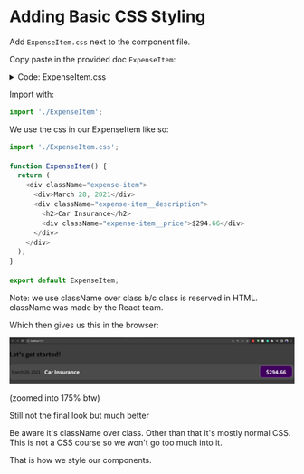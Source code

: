 # Adding Basic CSS Styling

Add `ExpenseItem.css` next to the component file.

Copy paste in the provided doc `ExpenseItem`:

<details>

<summary>Code: ExpenseItem.css</summary>

<br>
<p style="font-family:'Lucida Console', monospace">
.expense-item {
    display: flex;
    justify-content: space-between;
    align-items: center;
    box-shadow: 0 2px 8px rgba(0, 0, 0, 0.25);
    padding: 0.5rem;
    margin: 1rem 0;
    border-radius: 12px;
    background-color: #4b4b4b;
  }
  
  .expense-item__description {
    display: flex;
    flex-direction: column;
    gap: 1rem;
    align-items: flex-end;
    flex-flow: column-reverse;
    justify-content: flex-start;
    flex: 1;
  }
  
  .expense-item h2 {
    color: #3a3a3a;
    font-size: 1rem;
    flex: 1;
    margin: 0 1rem;
    color: white;
  }
  
  .expense-item__price {
    font-size: 1rem;
    font-weight: bold;
    color: white;
    background-color: #40005d;
    border: 1px solid white;
    padding: 0.5rem;
    border-radius: 12px;
  }
  
  @media (min-width: 580px) {
    .expense-item__description {
      flex-direction: row;
      align-items: center;
      justify-content: flex-start;
      flex: 1;
    }
  
    .expense-item__description h2 {
      font-size: 1.25rem;
    }
  
    .expense-item__price {
      font-size: 1.25rem;
      padding: 0.5rem 1.5rem;
    }
  }
</p>

</details>

Import with:
```js
import './ExpenseItem';
```

We use the css in our ExpenseItem like so:

```js
import './ExpenseItem.css';

function ExpenseItem() {
  return (
    <div className="expense-item">
      <div>March 28, 2021</div>
      <div className="expense-item__description">
        <h2>Car Insurance</h2>
        <div className="expense-item__price">$294.66</div>
      </div>
    </div>
  );
}

export default ExpenseItem;
```

Note: we use className over class b/c class is reserved in HTML. className was made by the React team.

Which then gives us this in the browser:

![after_css image](https://github.com/HarrisonWelch/ReactTheCompleteGuide2023/blob/main/Screenshots/after_css.png)

(zoomed into 175% btw)

Still not the final look but much better

Be aware it's className over class. Other than that it's mostly normal CSS. This is not a CSS course so we won't go too much into it.

That is how we style our components.
